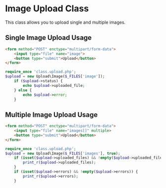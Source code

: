 # Image Upload Class

This class allows you to upload single and multiple images.


## Single Image Upload Usage
```html
<form method="POST" enctype="multipart/form-data">
    <input type="file" name="image">
    <button type="submit">Upload</button>
</form>
```
```php
require_once 'class.upload.php';
$upload = new Upload\Image($_FILES['image']);
    if ($upload->status) {
        echo $upload->uploaded_file;
    } else {
        echo $upload->error;
    }
```

## Multiple Image Upload Usage
```html
<form method="POST" enctype="multipart/form-data">
    <input type="file" name="images[]" multiple>
    <button type="submit">Upload</button>
</form>
```
```php
require_once 'class.upload.php';
$upload = new Upload\Image($_FILES['images'], true);
    if (isset($upload->uploaded_files) && !empty($upload->uploaded_files)) {
        print_r($upload->uploaded_files);
    }
    if (isset($upload->errors) && !empty($upload->errors)) {
        print_r($upload->errors);
    }
```
